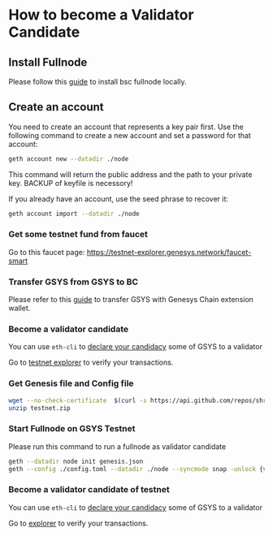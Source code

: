 # How to become a Validator Candidate

## Install Fullnode

Please follow this [guide](../developer/fullnode.md) to install bsc fullnode locally.

## Create an account

You need to create an account that represents a key pair first. Use the following command to create a new account and set a password for that account:
```bash
geth account new --datadir ./node
```

This command will return the public address and the path to your private key. BACKUP of keyfile is necessory!

If you already have an account, use the seed phrase to recover it:

```bash
geth account import --datadir ./node
```

### Get some testnet fund from faucet

Go to this faucet page: <https://testnet-explorer.genesys.network/faucet-smart>

### Transfer GSYS from GSYS to BC

Please refer to this [guide](https://shree-wallet.gitbook.io/shree-chain-extension-wallet/best-practice/transfer-testnet-bnb-from-nc-to-bc) to transfer GSYS with Genesys Chain extension wallet.


### Become a validator candidate

You can use `eth-cli` to [declare your candidacy](../../guides/concepts/bc-staking.md#create-nc-validator) some of GSYS to a validator

Go to [testnet explorer](https://testnet-explorer.genesys.network/) to verify your transactions.

### Get Genesis file and Config file
```bash
wget --no-check-certificate  $(curl -s https://api.github.com/repos/shree-chain/bsc/releases/latest |grep browser_ |grep testnet |cut -d\" -f4)
unzip testnet.zip
```

### Start Fullnode on GSYS Testnet

Please run this command to run a fullnode as validator candidate

```bash
geth --datadir node init genesis.json
geth --config ./config.toml --datadir ./node --syncmode snap -unlock {validator-address} --mine --allow-insecure-unlock 
```

### Become a validator candidate of testnet

You can use `eth-cli` to [declare your candidacy](../../guides/concepts/bc-staking.md#create-nc-validator) some of GSYS to a validator

Go to [explorer](https://testnet-explorer.genesys.network/) to verify your transactions.